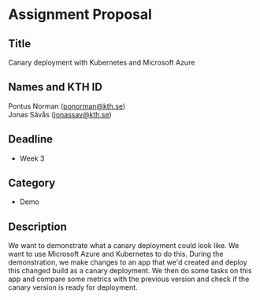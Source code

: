 
# Assignment Proposal

## Title

Canary deployment with Kubernetes and Microsoft Azure

## Names and KTH ID

 Pontus Norman (ponorman@kth.se)  
 Jonas Sävås (jonassav@kth.se)

## Deadline

- Week 3

## Category

- Demo


## Description

We want to demonstrate what a canary deployment could look like. We want to use Microsoft Azure and Kubernetes to do this.
During the demonstration, we make changes to an app that we'd created and deploy this changed build as a canary deployment.
We then do some tasks on this app and compare some metrics with the previous version and check if the canary version is ready for deployment.